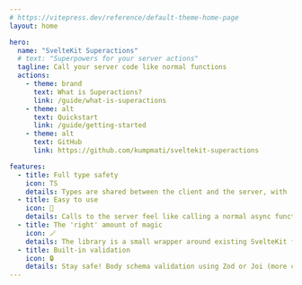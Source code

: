 ```yaml
---
# https://vitepress.dev/reference/default-theme-home-page
layout: home

hero:
  name: "SvelteKit Superactions"
  # text: "Superpowers for your server actions"
  tagline: Call your server code like normal functions
  actions:
    - theme: brand
      text: What is Superactions?
      link: /guide/what-is-superactions
    - theme: alt
      text: Quickstart
      link: /guide/getting-started
    - theme: alt
      text: GitHub
      link: https://github.com/kumpmati/sveltekit-superactions

features:
  - title: Full type safety
    icon: TS
    details: Types are shared between the client and the server, with 'Go to definition' support.
  - title: Easy to use
    icon: 👶
    details: Calls to the server feel like calling a normal async function.
  - title: The 'right' amount of magic
    icon: 🪄
    details: The library is a small wrapper around existing SvelteKit functionality.
  - title: Built-in validation
    icon: 🔒
    details: Stay safe! Body schema validation using Zod or Joi (more coming!)
---
```


